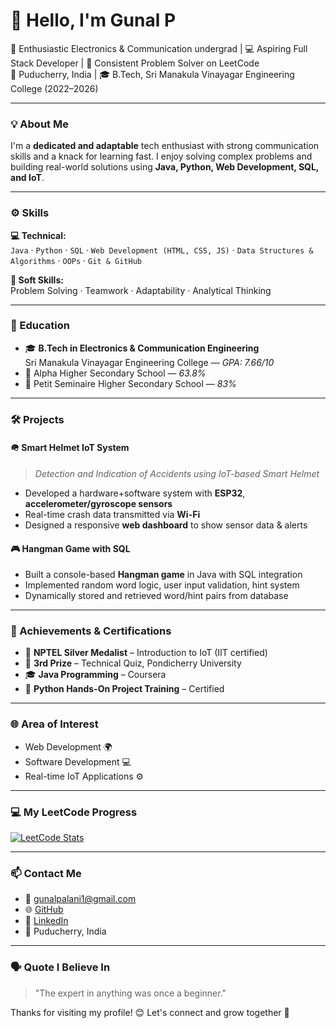 # 👋 Hello, I'm Gunal P

🚀 Enthusiastic Electronics & Communication undergrad | 💻 Aspiring Full Stack Developer | 🧠 Consistent Problem Solver on LeetCode  
📍 Puducherry, India | 🎓 B.Tech, Sri Manakula Vinayagar Engineering College (2022–2026)

---

### 💡 About Me

I'm a **dedicated and adaptable** tech enthusiast with strong communication skills and a knack for learning fast. I enjoy solving complex problems and building real-world solutions using **Java, Python, Web Development, SQL, and IoT**.

---

### ⚙️ Skills

**💻 Technical:**  
`Java` · `Python` · `SQL` · `Web Development (HTML, CSS, JS)` · `Data Structures & Algorithms` · `OOPs` · `Git & GitHub`

**🧠 Soft Skills:**  
Problem Solving · Teamwork · Adaptability · Analytical Thinking

---

### 📘 Education

- 🎓 **B.Tech in Electronics & Communication Engineering**  
  Sri Manakula Vinayagar Engineering College — *GPA: 7.66/10*  
- 🏫 Alpha Higher Secondary School — *63.8%*  
- 🏫 Petit Seminaire Higher Secondary School — *83%*

---

### 🛠️ Projects

#### 🪖 Smart Helmet IoT System
> *Detection and Indication of Accidents using IoT-based Smart Helmet*  
- Developed a hardware+software system with **ESP32**, **accelerometer/gyroscope sensors**
- Real-time crash data transmitted via **Wi-Fi**
- Designed a responsive **web dashboard** to show sensor data & alerts

#### 🎮 Hangman Game with SQL
- Built a console-based **Hangman game** in Java with SQL integration
- Implemented random word logic, user input validation, hint system
- Dynamically stored and retrieved word/hint pairs from database

---

### 🏅 Achievements & Certifications

- 🥈 **NPTEL Silver Medalist** – Introduction to IoT (IIT certified)
- 🧠 **3rd Prize** – Technical Quiz, Pondicherry University
- 🎓 **Java Programming** – Coursera
- 🐍 **Python Hands-On Project Training** – Certified

---

### 🌐 Area of Interest

- Web Development 🌍  
- Software Development 💻  
- Real-time IoT Applications ⚙️  

---

### 💻 My LeetCode Progress

[![LeetCode Stats](https://leetcard.jacoblin.cool/gunal-gps?theme=dark&font=Baloo)](https://leetcode.com/u/gunal-gps/)

---

### 📫 Contact Me

- 📧 gunalpalani1@gmail.com
- 🌐 [GitHub](https://github.com/gunalgps)
- 🔗 [LinkedIn](https://linkedin.com/in/gunal-palani)
- 📍 Puducherry, India

---

### 🗣️ Quote I Believe In
> "The expert in anything was once a beginner."

Thanks for visiting my profile! 😊 Let's connect and grow together 🚀
